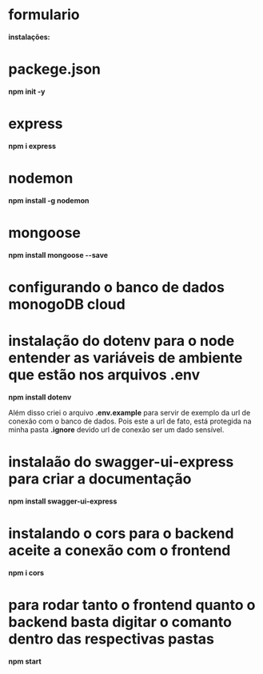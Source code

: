 # formulario

**instalações:**
# packege.json
**npm init -y**

# express
**npm i express**

# nodemon
**npm install -g nodemon**

# mongoose
**npm install mongoose --save**

# configurando o banco de dados **monogoDB cloud**
<!-- https://cloud.mongodb.com -->

# instalação do **dotenv** para o node entender as variáveis de ambiente que estão  nos **arquivos .env**
**npm install dotenv** 

Além disso criei o arquivo **.env.example** para servir de exemplo da url de conexão com o banco de dados. Pois este a url de fato, está protegida na minha pasta **.ignore** devido url de conexão ser um dado sensível.

# instalaão do swagger-ui-express para criar a documentação
<!-- https://www.npmjs.com/package/swagger-ui-express -->
**npm install swagger-ui-express**

# instalando o cors para o backend aceite a conexão com o frontend 
**npm i cors**

# para rodar tanto o frontend quanto o backend basta digitar o comanto dentro das respectivas pastas 
**npm start**

